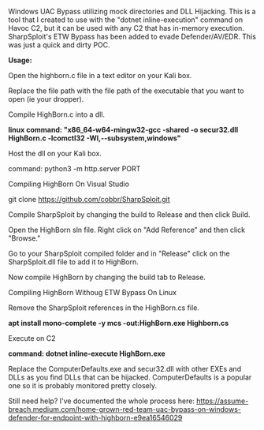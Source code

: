 Windows UAC Bypass utilizing mock directories and DLL Hijacking. This is a tool that I created to use with the "dotnet inline-execution" command on Havoc C2, but it can be used with any C2 that has in-memory execution. SharpSploit's ETW Bypass has been added to evade Defender/AV/EDR. This was just a quick and dirty POC.

**Usage:**

Open the highborn.c file in a text editor on your Kali box.

Replace the file path with the file path of the executable that you want to open (ie your dropper).

Compile HighBorn.c into a dll.

**linux command: "x86_64-w64-mingw32-gcc -shared -o secur32.dll HighBorn.c -lcomctl32 -Wl,--subsystem,windows"**

Host the dll on your Kali box.

command: python3 -m http.server PORT

Compiling HighBorn On Visual Studio

git clone https://github.com/cobbr/SharpSploit.git

Compile SharpSploit by changing the build to Release and then click Build. 

Open the HighBorn sln file. Right click on "Add Reference" and then click "Browse."

Go to your SharpSploit compiled folder and in "Release" click on the SharpSploit.dll file to add it to HighBorn.

Now compile HighBorn by changing the build tab to Release. 

Compiling HighBorn Withoug ETW Bypass On Linux

Remove the SharpSploit references in the HighBorn.cs file.

**apt install mono-complete -y
mcs -out:HighBorn.exe Highborn.cs**

Execute on C2

**command: dotnet inline-execute HighBorn.exe**

Replace the ComputerDefaults.exe and secur32.dll with other EXEs and DLLs as you find DLLs that can be hijacked. ComputerDefaults is a popular one so it is probably monitored pretty closely.

Still need help? I've documented the whole process here:
https://assume-breach.medium.com/home-grown-red-team-uac-bypass-on-windows-defender-for-endpoint-with-highborn-e9ea16546029
